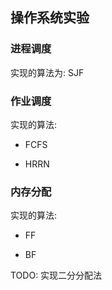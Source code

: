 ## 操作系统实验

### 进程调度

实现的算法为: SJF

### 作业调度

实现的算法: 

* FCFS

* HRRN

### 内存分配

实现的算法:

* FF

* BF

TODO: 实现二分分配法